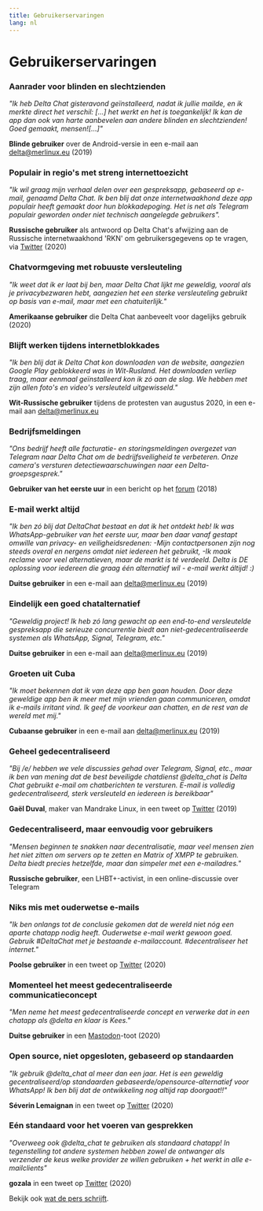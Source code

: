 ```yaml
---
title: Gebruikerservaringen
lang: nl
---
```


# Gebruikerservaringen


### Aanrader voor blinden en slechtzienden

_"Ik heb Delta Chat gisteravond geïnstalleerd, nadat ik jullie mailde,
en ik merkte direct het verschil: [...] het werkt en het is toegankelijk!
Ik kan de app dan ook van harte aanbevelen aan andere blinden en slechtzienden!                                 
Goed gemaakt, mensen![...]"_

**Blinde gebruiker** over de Android-versie in een e-mail aan delta@merlinux.eu (2019)

### Populair in regio's met streng internettoezicht

_"Ik wil graag mijn verhaal delen over een gespreksapp, gebaseerd op e-mail, genaamd Delta Chat. Ik ben blij dat onze internetwaakhond deze app populair heeft gemaakt door hun blokkadepoging. Het is net als Telegram populair geworden onder niet technisch aangelegde gebruikers"._ 

**Russische gebruiker** als antwoord op Delta Chat's afwijzing aan de Russische internetwaakhond 'RKN' om gebruikersgegevens op te vragen, via [Twitter](https://twitter.com/Alex0s/status/1256841124427313153) (2020)

### Chatvormgeving met robuuste versleuteling

_"Ik weet dat ik er laat bij ben, maar Delta Chat lijkt me geweldig, vooral als je privacybezwaren hebt, aangezien het een sterke versleuteling gebruikt op basis van e-mail, maar met een chatuiterlijk."_

**Amerikaanse gebruiker** die Delta Chat aanbeveelt voor dagelijks gebruik (2020)

### Blijft werken tijdens internetblokkades

_"Ik ben blij dat ik Delta Chat kon downloaden van de website, aangezien Google Play geblokkeerd was in Wit-Rusland. Het downloaden verliep traag, maar eenmaal geïnstalleerd kon ik zó aan de slag. We hebben met zijn allen foto's en video's versleuteld uitgewisseld."_ 

**Wit-Russische gebruiker** tijdens de protesten van augustus 2020, in een e-mail aan delta@merlinux.eu

### Bedrijfsmeldingen

_"Ons bedrijf heeft alle facturatie- en storingsmeldingen
overgezet van Telegram naar Delta Chat
om de bedrijfsveiligheid te verbeteren.
Onze camera's versturen detectiewaarschuwingen
naar een Delta-groepsgesprek."_

**Gebruiker van het eerste uur** in een bericht op het [forum](https://support.delta.chat/t/clear-chat-function/163/8) (2018)


### E-mail werkt altijd

_"Ik ben zó blij dat DeltaChat bestaat en dat ik het ontdekt heb!
Ik was WhatsApp-gebruiker van het eerste uur, maar ben daar vanaf gestapt omwille van privacy- en veiligheidsredenen:
-Mijn contactpersonen zijn nog steeds overal en nergens omdat niet iedereen het gebruikt,
-Ik maak reclame voor veel alternatieven, maar de markt is té verdeeld.
Delta is DE oplossing voor iedereen die graag één
alternatief wil - e-mail werkt áltijd! :)_

**Duitse gebruiker** in een e-mail aan delta@merlinux.eu (2019)


### Eindelijk een goed chatalternatief

_"Geweldig project! Ik heb zó lang gewacht op een
end-to-end versleutelde gespreksapp die serieuze concurrentie biedt aan 
niet-gedecentraliseerde systemen als WhatsApp, Signal, Telegram, etc."_

**Duitse gebruiker** in een e-mail aan delta@merlinux.eu (2019)


### Groeten uit Cuba

_"Ik moet bekennen dat ik van deze app ben gaan houden.
Door deze geweldige app ben ik meer met mijn vrienden gaan communiceren,
omdat ik e-mails irritant vind. Ik geef de voorkeur aan chatten, en de rest van de wereld met mij."_

**Cubaanse gebruiker** in een e-mail aan delta@merlinux.eu (2019)


### Geheel gedecentraliseerd

_"Bij /e/ hebben we vele discussies gehad over Telegram, Signal, etc., 
maar ik ben van mening dat de best beveiligde chatdienst @delta_chat is
Delta Chat gebruikt e-mail om chatberichten te versturen. 
E-mail is volledig gedecentraliseerd, sterk versleuteld en iedereen is bereikbaar"_

**Gaël Duval**, maker van Mandrake Linux, in een tweet op [Twitter](https://twitter.com/gael_duval/status/1122906779002777600) (2019)

### Gedecentraliseerd, maar eenvoudig voor gebruikers

_"Mensen beginnen te snakken naar decentralisatie, maar veel mensen zien het niet zitten om servers op te zetten en Matrix of XMPP te gebruiken. Delta biedt precies hetzelfde, maar dan simpeler met een e-mailadres."_

**Russische gebruiker**, een LHBT+-activist, in een online-discussie over Telegram

### Niks mis met ouderwetse e-mails

_"Ik ben onlangs tot de conclusie gekomen 
dat de wereld niet nóg een aparte chatapp nodig heeft.
Ouderwetse e-mail werkt gewoon goed.
Gebruik #DeltaChat met je bestaande e-mailaccount. #decentraliseer het internet."_

**Poolse gebruiker** in een tweet op [Twitter](https://twitter.com/MichalNarecki/status/1280820973902745600) (2020)


### Momenteel het meest gedecentraliseerde communicatieconcept

_"Men neme het meest gedecentraliseerde concept
en verwerke dat in een chatapp als @delta en klaar is Kees."_

**Duitse gebruiker** in een [Mastodon](https://mastodon.bayern/@binaryflo85/103273050438673883)-toot (2020)


### Open source, niet opgesloten, gebaseerd op standaarden

_"Ik gebruik  @delta_chat al meer dan een jaar.
Het is een geweldig gecentraliseerd/op standaarden gebaseerde/opensource-alternatief voor WhatsApp!
Ik ben blij dat de ontwikkeling nog altijd rap doorgaat!!"_

**Séverin Lemaignan** in een tweet op [Twitter](https://twitter.com/skadge/status/1276515066393878529) (2020)


### Eén standaard voor het voeren van gesprekken

_"Overweeg ook  @delta_chat te gebruiken als standaard chatapp!
In tegenstelling tot andere systemen hebben zowel de ontwanger als verzender de keus welke provider ze willen gebruiken +
het werkt in alle e-mailclients"_

**gozala** in een tweet op [Twitter](https://twitter.com/gozala/status/1281346020664729600) (2020)


Bekijk ook [wat de pers schrijft](references).
